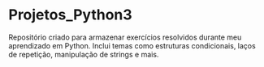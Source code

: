# Projetos_Python3
Repositório criado para armazenar exercícios resolvidos durante meu aprendizado em Python. Inclui temas como estruturas condicionais, laços de repetição, manipulação de strings e mais.
